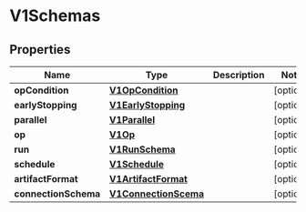 
# V1Schemas

## Properties
Name | Type | Description | Notes
------------ | ------------- | ------------- | -------------
**opCondition** | [**V1OpCondition**](V1OpCondition.md) |  |  [optional]
**earlyStopping** | [**V1EarlyStopping**](V1EarlyStopping.md) |  |  [optional]
**parallel** | [**V1Parallel**](V1Parallel.md) |  |  [optional]
**op** | [**V1Op**](V1Op.md) |  |  [optional]
**run** | [**V1RunSchema**](V1RunSchema.md) |  |  [optional]
**schedule** | [**V1Schedule**](V1Schedule.md) |  |  [optional]
**artifactFormat** | [**V1ArtifactFormat**](V1ArtifactFormat.md) |  |  [optional]
**connectionSchema** | [**V1ConnectionScema**](V1ConnectionScema.md) |  |  [optional]



